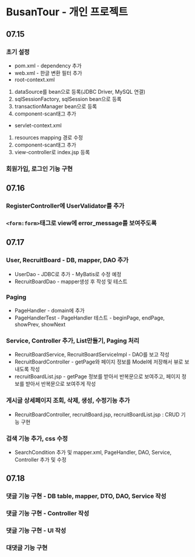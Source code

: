 # BusanTour - 개인 프로젝트
## 07.15
### 초기 설정
- pom.xml - dependency 추가
- web.xml - 한글 변환 필터 추가
- root-context.xml 
1. dataSource를 bean으로 등록(JDBC Driver, MySQL 연결)
2. sqlSessionFactory, sqlSession bean으로 등록
3. transactionManager bean으로 등록
4. component-scan태그 추가
- servlet-context.xml
1. resources mapping 경로 수정
2. component-scan태그 추가
3. view-controller로 index.jsp 등록

### 회원가입, 로그인 기능 구현

## 07.16
### RegisterController에 UserValidator를 추가
### ```<form:form>```태그로 view에 error_message를 보여주도록

## 07.17
### User, RecruitBoard - DB, mapper, DAO 추가
- UserDao - JDBC로 추가 - MyBatis로 수정 예정
- RecruitBoardDao - mapper생성 후 작성 및 테스트
### Paging 
- PageHandler - domain에 추가
- PageHandlerTest - PageHandler 테스트 - beginPage, endPage, showPrev, showNext
### Service, Controller 추가, List만들기, Paging 처리
- RecruitBoardService, RecruitBoardServiceImpl - DAO를 보고 작성
- RecruitBoardController - getPage와 페이지 정보를 Model에 저장해서 뷰로 보내도록 작성
- recruitBoardList.jsp - getPage 정보를 받아서 반복문으로 보여주고, 페이지 정보를 받아서 반복문으로 보여주게 작성
### 게시글 상세페이지 조회, 삭제, 생성, 수정기능 추가
- RecruitBoardController, recruitBoard.jsp, recruitBoardList.jsp
: CRUD 기능 구현 
### 검색 기능 추가, css 수정
- SearchCondition 추가 및 mapper.xml, PageHandler, DAO, Service, Controller 추가 및 수정

## 07.18
### 댓글 기능 구현 - DB table, mapper, DTO, DAO, Service 작성
### 댓글 기능 구현 - Controller 작성
### 댓글 기능 구현 - UI 작성
### 대댓글 기능 구현